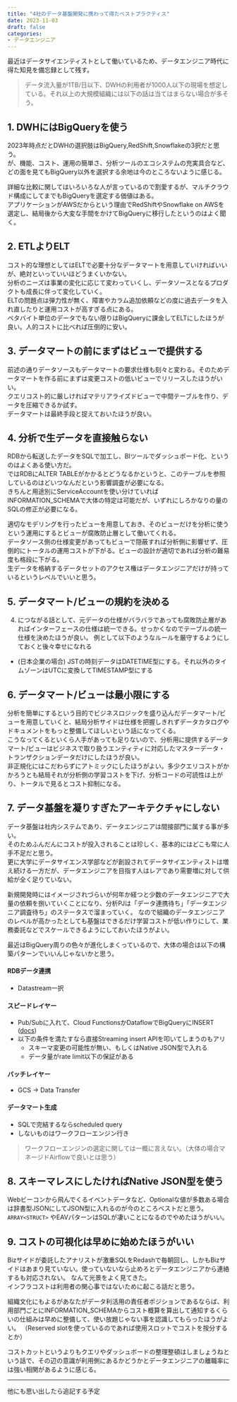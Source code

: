 ```yaml
---
title: "4社のデータ基盤開発に携わって得たベストプラクティス"
date: 2023-11-03
draft: false
categories:
- データエンジニア
---
```


最近はデータサイエンティストとして働いているため、データエンジニア時代に得た知見を備忘録として残す。

> データ流入量が1TB/日以下、DWHの利用者が1000人以下の現場を想定している。それ以上の大規模組織には以下の話は当てはまらない場合が多そう。

## 1. DWHにはBigQueryを使う

2023年時点だとDWHの選択肢はBigQuery,RedShift,Snowflakeの3択だと思う。  
が、機能、コスト、運用の簡単さ、分析ツールのエコシステムの充実具合など、どの面を見てもBigQuery以外を選択する余地は今のところないように感じる。  
  
詳細な比較に関してはいろいろな人が言っているので割愛するが、マルチクラウド構成にしてまでもBigQueryを選定する価値はある。  
アプリケーションがAWSだからという理由でRedShiftやSnowflake on AWSを選定し、結局後から大変な手間をかけてBigQueryに移行したというのはよく聞く。　　

## 2. ETLよりELT

コスト的な理想としてはELTで必要十分なデータマートを用意していければいいが、絶対といっていいほどうまくいかない。  
分析のニーズは事業の変化に応じて変わっていくし、データソースとなるプロダクトも成長に伴って変化していく。  
ELTの問題点は弾力性が無く、障害やカラム追加依頼などの度に過去データを入れ直したりと運用コストが高すぎる点にある。  
ペタバイト単位のデータでもない限りはBigQueryに課金してELTにしたほうが良い。人的コストに比べれば圧倒的に安い。

## 3. データマートの前にまずはビューで提供する

前述の通りデータソースもデータマートの要求仕様も刻々と変わる。そのためデータマートを作る前にまずは変更コストの低いビューでリリースしたほうがいい。  
クエリコスト的に厳しければマテリアライズドビューで中間テーブルを作り、データを圧縮できるか試す。  
データマートは最終手段と捉えておいたほうが良い。

## 4. 分析で生データを直接触らない  

RDBから転送したデータをSQLで加工し、BIツールでダッシュボード化、というのはよくある使い方だ。  
ではRDBにALTER TABLEがかかるとどうなるかというと、このテーブルを参照しているのはどいつなんだという影響調査が必要になる。  
きちんと用途別にServiceAccountを使い分けていればINFORMATION_SCHEMAで大体の特定は可能だが、いずれにしろかなりの量のSQLの修正が必要になる。  
  
適切なモデリングを行ったビューを用意しておき、そのビューだけを分析に使うという運用にするとビューが腐敗防止層として働いてくれる。  
データソース側の仕様変更があってもビューで隠蔽すれば分析側に影響せず、圧倒的にトータルの運用コストが下がる。ビューの設計が適切であれば分析の難易度も格段に下がる。  
生データを格納するデータセットのアクセス権はデータエンジニアだけが持っているというレベルでいいと思う。  

## 5. データマート/ビューの規約を決める
4. につながる話として、元データの仕様がバラバラであっても腐敗防止層があればインターフェースの仕様は統一できる。せっかくなのでテーブルの統一仕様を決めたほうが良い。
例として以下のようなルールを厳守するようにしておくと後々幸せになれる
- (日本企業の場合) JSTの時刻データはDATETIME型にする。それ以外のタイムゾーンはUTCに変換してTIMESTAMP型にする

## 6. データマート/ビューは最小限にする

分析を簡単にするという目的でビジネスロジックを盛り込んだデータマート/ビューを用意していくと、結局分析サイドは仕様を把握しきれずデータカタログやドキュメントをもっと整備してほしいという話になってくる。  
こうなってくるといくら人手があっても足りないので、分析用に提供するデータマート/ビューはビジネスで取り扱うエンティティに対応したマスターデータ・トランザクションデータだけにしたほうが良い。  
非正規化にはこだわらずにアトミックにしたほうがよい。多少クエリコストがかかろうとも結局それが分析側の学習コストを下げ、分析コードの可読性は上がり、トータルで見るとコスト抑制になる。  

## 7. データ基盤を凝りすぎたアーキテクチャにしない

データ基盤は社内システムであり、データエンジニアは間接部門に属する事が多い。  
そのためふんだんにコストが投入されることは珍しく、基本的にはどこも常に人手不足だと思う。  
更に大学にデータサイエンス学部などが創設されてデータサイエンティストは増え続ける一方だが、データエンジニアを目指す人はレアであり需要増に対して供給が全く足りていない。  
  
新規開発時にはイメージされづらいが何年か経つと少数のデータエンジニアで大量の依頼を捌いていくことになり、分析PJは「データ連携待ち」「データエンジニア調査待ち」のステータスで溜まっていく。
なので組織のデータエンジニアのレベルが高かったとしても基盤はできるだけ学習コストが低い作りにして、業務委託などでスケールできるようにしておいたほうがよい。  

最近はBigQuery周りの色々が進化しまくっているので、大体の場合は以下の構築パターンでいいんじゃないかと思う。

#### RDBデータ連携
- Datastream一択

#### スピードレイヤー
- Pub/Subに入れて、Cloud FunctionsかDataflowでBigQueryにINSERT ([docs](https://cloud.google.com/dataflow/docs/tutorials/dataflow-stream-to-bigquery?hl=ja))
- 以下の条件を満たすなら直接Streaming insert APIを叩いてしまうのもアリ
  - スキーマ変更の可能性が無い、もしくはNative JSON型で入れる
  - データ量がrate limit以下の保証がある

#### バッチレイヤー
- GCS → Data Transfer

#### データマート生成
- SQLで完結するならscheduled query
- しないものはワークフローエンジン行き

> ワークフローエンジンの選定に関しては一概に言えない。（大体の場合マネージドAirflowで良いとは思う）

## 8. スキーマレスにしたければNative JSON型を使う

Webビーコンから飛んでくるイベントデータなど、Optionalな値が多数ある場合は辞書型JSONにしてJSON型に入れるのが今のところベストだと思う。
`ARRAY<STRUCT>` やEAVパターンはSQLが凄いことになるのでやめたほうがいい。

## 9. コストの可視化は早めに始めたほうがいい

Bizサイドが委託したアナリストが激重SQLをRedashで毎朝回し、しかもBizサイドはあまり見ていない。使っていないなら止めろとデータエンジニアから連絡するも対応されない。
なんて光景をよく見てきた。  
インフラコストは利用者の関心事ではないために起こる話だと思う。  

組織文化にもよるがあなたがデータ利活用の責任者ポジションであるならば、利用部門ごとにINFORMATION_SCHEMAからコスト概算を算出して通知するくらいの仕組みは早めに整備して、使い放題じゃない事を認識してもらったほうがよい。
（Reserved slotを使っているのであれば使用スロットでコストを按分するとか）

コストカットというよりもクエリやダッシュボードの整理整頓はしましょうねという話で、その辺の意識が利用側にあるかどうかとデータエンジニアの離職率には強い相関があるように感じる。

---

他にも思い出したら追記する予定

